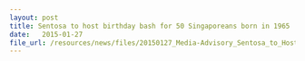 ```yaml
---
layout: post
title: Sentosa to host birthday bash for 50 Singaporeans born in 1965
date:   2015-01-27
file_url: /resources/news/files/20150127_Media-Advisory_Sentosa_to_Host_Birthday_Bash_for_50_Singaporeans_Born_in_1965.pdf
---
```

